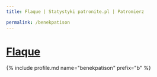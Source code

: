 ```yaml
---
title: Flaque | Statystyki patronite.pl | Patromierz

permalink: /benekpatison
---
```


# [Flaque](https://patronite.pl/benekpatison)

{% include profile.md name="benekpatison" prefix="b" %}
